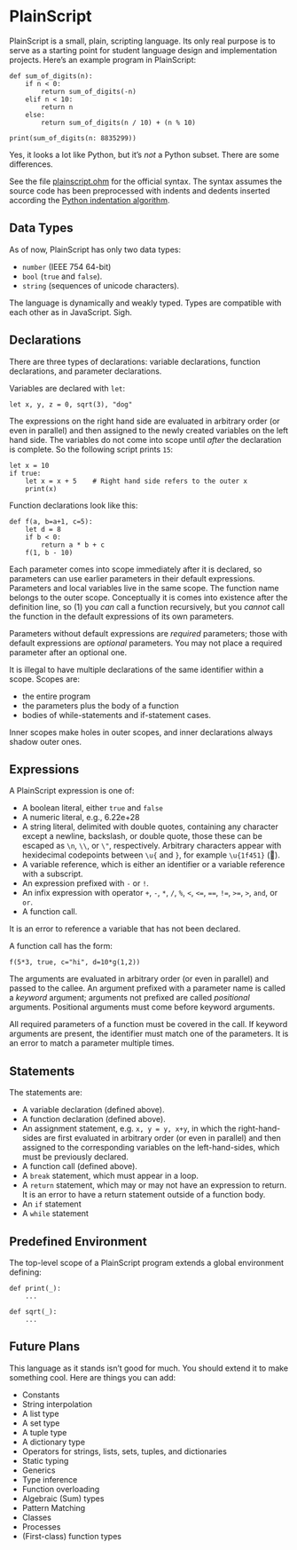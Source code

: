 # PlainScript

PlainScript is a small, plain, scripting language. Its only real purpose is to serve as a starting point for student language design and implementation projects. Here’s an example program in PlainScript:

```
def sum_of_digits(n):
    if n < 0:
        return sum_of_digits(-n)
    elif n < 10:
        return n
    else:
        return sum_of_digits(n / 10) + (n % 10)

print(sum_of_digits(n: 8835299))
```

Yes, it looks a lot like Python, but it’s _not_ a Python subset. There are some differences.

See the file [plainscript.ohm](https://github.com/rtoal/plainscript/blob/master/syntax/plainscript.ohm) for the official syntax. The syntax assumes the source code has been preprocessed with indents and dedents inserted according the [Python indentation algorithm](https://docs.python.org/3/reference/lexical_analysis.html).

## Data Types

As of now, PlainScript has only two data types:
  * `number` (IEEE 754 64-bit)
  * `bool` (`true` and `false`).
  * `string` (sequences of unicode characters).

The language is dynamically and weakly typed. Types are compatible with each other as in JavaScript. Sigh.

## Declarations

There are three types of declarations: variable declarations, function declarations, and parameter declarations.

Variables are declared with `let`:
```
let x, y, z = 0, sqrt(3), "dog"
```
The expressions on the right hand side are evaluated in arbitrary order (or even in parallel) and then assigned to the newly created variables on the left hand side. The variables do not come into scope until _after_ the declaration is complete. So the following script prints `15`:
```
let x = 10
if true:
    let x = x + 5    # Right hand side refers to the outer x
    print(x)
```

Function declarations look like this:
```
def f(a, b=a+1, c=5):
    let d = 8
    if b < 0:
        return a * b + c
    f(1, b - 10)
```
Each parameter comes into scope immediately after it is declared, so parameters can use earlier parameters in their default expressions. Parameters and local variables live in the same scope. The function name belongs to the outer scope. Conceptually it is comes into existence after the definition line, so (1) you _can_ call a function recursively, but you _cannot_ call the function in the default expressions of its own parameters.

Parameters without default expressions are _required_ parameters; those with default expressions are _optional_ parameters. You may not place a required parameter after an optional one.

It is illegal to have multiple declarations of the same identifier within a scope. Scopes are:
  * the entire program
  * the parameters plus the body of a function
  * bodies of while-statements and if-statement cases.

Inner scopes make holes in outer scopes, and inner declarations always shadow outer ones.

## Expressions

A PlainScript expression is one of:
  * A boolean literal, either `true` and `false`
  * A numeric literal, e.g., 6.22e+28
  * A string literal, delimited with double quotes, containing any character except a newline, backslash, or double quote, those these can be escaped as `\n`, `\\`, or `\"`, respectively. Arbitrary characters appear with hexidecimal codepoints between `\u{` and `}`, for example `\u{1f451}` (👑).
  * A variable reference, which is either an identifier or a variable reference with a subscript.
  * An expression prefixed with `-` or `!`.
  * An infix expression with operator `+`, `-`, `*`, `/`, `%`, `<`, `<=`, `==`, `!=`, `>=`, `>`, `and`, or `or`.
  * A function call.

It is an error to reference a variable that has not been declared.

A function call has the form:
```
f(5*3, true, c="hi", d=10*g(1,2))
```
The arguments are evaluated in arbitrary order (or even in parallel) and passed to the callee. An argument prefixed with a parameter name is called a _keyword_ argument; arguments not prefixed are called _positional_ arguments. Positional arguments must come before keyword arguments.

All required parameters of a function must be covered in the call. If keyword arguments are present, the identifier must match one of the parameters. It is an error to match a parameter multiple times.

## Statements

The statements are:

  * A variable declaration (defined above).
  * A function declaration (defined above).
  * An assignment statement, e.g. `x, y = y, x+y`, in which the right-hand-sides are first evaluated in arbitrary order (or even in parallel) and then assigned to the corresponding variables on the left-hand-sides, which must be previously declared.
  * A function call (defined above).
  * A `break` statement, which must appear in a loop.
  * A `return` statement, which may or may not have an expression to return. It is an error to have a return statement outside of a function body.
  * An `if` statement
  * A `while` statement

## Predefined Environment

The top-level scope of a PlainScript program extends a global environment defining:
```
def print(_):
    ...

def sqrt(_):
    ...
```

## Future Plans

This language as it stands isn’t good for much. You should extend it to make something cool. Here are things you can add:

  * Constants
  * String interpolation
  * A list type
  * A set type
  * A tuple type
  * A dictionary type
  * Operators for strings, lists, sets, tuples, and dictionaries
  * Static typing
  * Generics
  * Type inference
  * Function overloading
  * Algebraic (Sum) types
  * Pattern Matching
  * Classes
  * Processes
  * (First-class) function types
